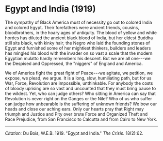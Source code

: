 <!--
title:   Egypt and India
author:  Du Bois, W.E.B.
journal: The Crisis
year:    1919
volume:  18
issue:   2
pages:   62
-->
# Egypt and India (1919)

The sympathy of Black America must of necessity go out to colored India and colored Egypt. Their forefathers were ancient friends, cousins, bloodbrothers, in the hoary ages of antiquity. The blood of yellow and white hordes has diluted the ancient black blood of India, but her eldest Buddha still sits black, with kinky hair; the Negro who laid the founding stones of Egypt and furnished some of her mightiest thinkers, builders and leaders has mingled his blood with the invader on so vast a scale that the modern Egyptian mulatto hardly remembers his descent. But we are all one---we the Despised and Oppressed, the "niggers" of England and America.

We of America fight the great fight of Peace---we agitate, we petition, we expose, we plead, we argue. It is a long, slow, humiliating path, but for us War, Force, Revolution are impossible, unthinkable. For anybody the costs of bloody uprising are so vast and uncounted that they must bring pause to the wildest. Yet, who can judge others? Who sitting in America can say that Revolution is never right on the Ganges or the Nile? Who of us who suffer can judge how unbearable is the suffering of unknown friends? We bow our heads and close our aching ears. Only our hearts pray that Right may triumph and Justice and Pity over brute Force and Organized Theft and Race Prejudice, from San Francisco to Calcutta and from Cairo to New York.

______________
*Citation:* Du Bois, W.E.B. 1919. "Egypt and India." *The Crisis*. 18(2):62.